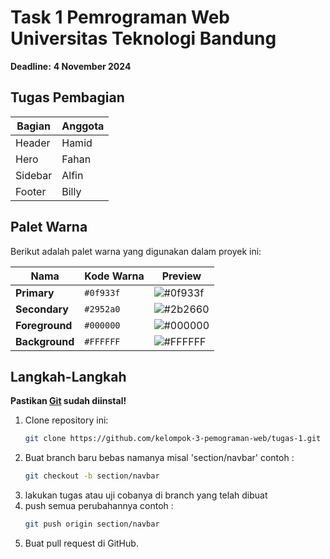 # Task 1 Pemrograman Web Universitas Teknologi Bandung

**Deadline:** **4 November 2024**

## Tugas Pembagian
| Bagian   | Anggota   |
|----------|-----------|
| Header   | Hamid     |
| Hero     | Fahan     |
| Sidebar   | Alfin     |
| Footer   | Billy     |

## Palet Warna

Berikut adalah palet warna yang digunakan dalam proyek ini:

| Nama      | Kode Warna | Preview  |
|-----------|------------|----------|
| **Primary**   | `#0f933f`  | ![#0f933f](https://via.placeholder.com/20/0f933f/000000?text=+)  |
| **Secondary** | `#2952a0`  | ![#2b2660](https://via.placeholder.com/20/2952a0/000000?text=+)  |
| **Foreground**| `#000000`  | ![#000000](https://via.placeholder.com/20/000000/FFFFFF?text=+)  |
| **Background**| `#FFFFFF`  | ![#FFFFFF](https://via.placeholder.com/20/FFFFFF/000000?text=+)  |

## Langkah-Langkah

**Pastikan [Git](https://git-scm.com/downloads) sudah diinstal!**

1. Clone repository ini:
    ```bash
    git clone https://github.com/kelompok-3-pemograman-web/tugas-1.git
    ```
2. Buat branch baru bebas namanya misal 'section/navbar'
    contoh :
    ```bash
    git checkout -b section/navbar
    ```
3. lakukan tugas atau uji cobanya di branch yang telah dibuat
4. push semua perubahannya
    contoh :
    ```bash
    git push origin section/navbar
    ``` 
5. Buat pull request di GitHub.

